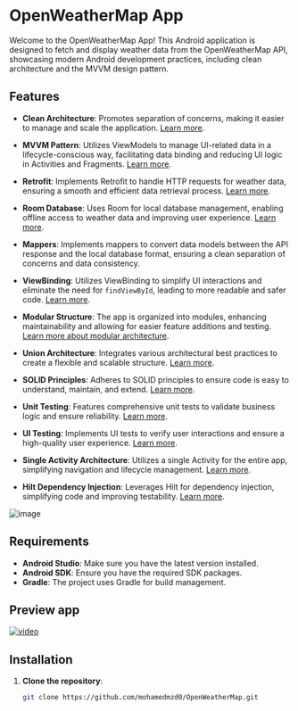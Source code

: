 # OpenWeatherMap App

Welcome to the OpenWeatherMap App! This Android application is designed to fetch and display weather data from the OpenWeatherMap API, showcasing modern Android development practices, including clean architecture and the MVVM design pattern.


## Features

- **Clean Architecture**: Promotes separation of concerns, making it easier to manage and scale the application. [Learn more](https://en.wikipedia.org/wiki/Clean_architecture).
  
- **MVVM Pattern**: Utilizes ViewModels to manage UI-related data in a lifecycle-conscious way, facilitating data binding and reducing UI logic in Activities and Fragments. [Learn more](https://developer.android.com/jetpack/guide).
  
- **Retrofit**: Implements Retrofit to handle HTTP requests for weather data, ensuring a smooth and efficient data retrieval process. [Learn more](https://square.github.io/retrofit/).
  
- **Room Database**: Uses Room for local database management, enabling offline access to weather data and improving user experience. [Learn more](https://developer.android.com/training/data-storage/room).
  
- **Mappers**: Implements mappers to convert data models between the API response and the local database format, ensuring a clean separation of concerns and data consistency.
  
- **ViewBinding**: Utilizes ViewBinding to simplify UI interactions and eliminate the need for `findViewById`, leading to more readable and safer code. [Learn more](https://developer.android.com/topic/libraries/view-binding).
  
- **Modular Structure**: The app is organized into modules, enhancing maintainability and allowing for easier feature additions and testing. [Learn more about modular architecture](https://developer.android.com/topic/libraries/architecture).
  
- **Union Architecture**: Integrates various architectural best practices to create a flexible and scalable structure. [Learn more](https://medium.com/@krishnacv/understanding-union-architecture-in-android-4c3ef50bbd18).
  
- **SOLID Principles**: Adheres to SOLID principles to ensure code is easy to understand, maintain, and extend. [Learn more](https://en.wikipedia.org/wiki/SOLID).
  
- **Unit Testing**: Features comprehensive unit tests to validate business logic and ensure reliability. [Learn more](https://developer.android.com/training/testing/unit-testing).
  
- **UI Testing**: Implements UI tests to verify user interactions and ensure a high-quality user experience. [Learn more](https://developer.android.com/training/testing/espresso).
  
- **Single Activity Architecture**: Utilizes a single Activity for the entire app, simplifying navigation and lifecycle management. [Learn more](https://developer.android.com/jetpack/guide/navigation).
  
- **Hilt Dependency Injection**: Leverages Hilt for dependency injection, simplifying code and improving testability. [Learn more](https://developer.android.com/training/dependency-injection/hilt-android).


![image](https://miro.medium.com/v2/resize:fit:772/1*wOmAHDN_zKZJns9YDjtrMw.jpeg)
## Requirements

- **Android Studio**: Make sure you have the latest version installed.
- **Android SDK**: Ensure you have the required SDK packages.
- **Gradle**: The project uses Gradle for build management.


## Preview app
[![video](https://github.com/user-attachments/assets/e7e1fb0e-35c4-4e54-bb61-b65d8e5a71a0)](https://github.com/user-attachments/assets/e7e1fb0e-35c4-4e54-bb61-b65d8e5a71a0)

## Installation

1. **Clone the repository**:

   ```bash
   git clone https://github.com/mohamedmzd0/OpenWeatherMap.git
